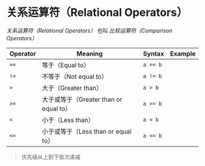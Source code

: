 # 关系运算符（Relational Operators）

_关系运算符（Relational Operators）_ 也叫 _比较运算符（Comparison Operators）_

| Operator | Meaning                                | Syntax   | Example |
| -------- | -------------------------------------- | -------- | ------- |
| `==`     | 等于（Equal to）                       | `a == b` |         |
| `!=`     | 不等于（Not equal to）                 | `a != b` |         |
| `>`      | 大于（Greater than）                   | `a > b`  |         |
| `>=`     | 大于或等于（Greater than or equal to） | `a >= b` |         |
| `<`      | 小于（Less than）                      | `a < b`  |         |
| `<=`     | 小于或等于（Less than or equal to）    | `a <= b` |         |

> 优先级从上到下依次递减
